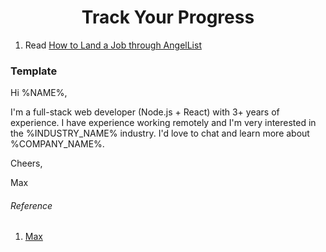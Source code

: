 <h1 align="center">Track Your Progress</h1>

1. Read [How to Land a Job through AngelList](https://medium.com/@janineyorio/how-to-land-a-job-through-angellist-25f2ebe25375)

### Template

Hi %NAME%,

I'm a full-stack web developer (Node.js + React) with 3+ years of experience. I have experience working remotely and I'm very interested in the %INDUSTRY_NAME% industry. I'd love to chat and learn more about %COMPANY_NAME%.

Cheers,

Max

###### Reference

1. [Max](https://docs.google.com/spreadsheets/d/1XPWiYToRMckmjfo4c9Oolpgdv6r-BDgF5VuTTmwFu_I/edit?usp=sharing)
